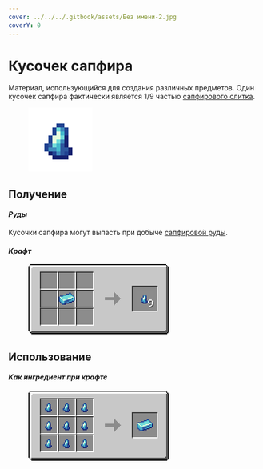 ```yaml
---
cover: ../../../.gitbook/assets/Без имени-2.jpg
coverY: 0
---
```


# Кусочек сапфира

Материал, использующийся для создания различных предметов. Один кусочек сапфира фактически является 1/9 частью [сапфирового слитка](sapfirovyi-slitok.md).

<figure><img src="../../../.gitbook/assets/blue_ore_nugget.png" alt=""><figcaption></figcaption></figure>

## Получение

#### _Руды_

Кусочки сапфира могут выпасть при добыче [сапфировой руды](../../rudy/sapfirovaya-ruda.md).

#### _Крафт_



<figure><img src="../../../.gitbook/assets/blue_ore_nugget_result-multi.png" alt=""><figcaption></figcaption></figure>

## Использование

#### _Как ингредиент при крафте_

<figure><img src="../../../.gitbook/assets/blue_ore_ingot_result-x1.png" alt=""><figcaption></figcaption></figure>
